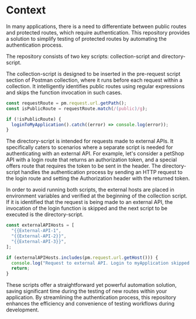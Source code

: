 # Context

In many applications, there is a need to differentiate between public routes and protected routes, which require authentication. This repository provides a solution to simplify testing of protected routes by automating the authentication process.

The repository consists of two key scripts: collection-script and directory-script.

The collection-script is designed to be inserted in the pre-request script section of Postman collection, where it runs before each request within a collection. It intelligently identifies public routes using regular expressions and skips the function invocation in such cases.

```js
const requestRoute = pm.request.url.getPath();
const isPublicRoute = requestRoute.match(/(public)/g);

if (!isPublicRoute) {
  loginToMyApplication().catch((error) => console.log(error));
}
```

The directory-script is intended for requests made to external APIs. It specifically caters to scenarios where a separate script is needed for authenticating with an external API. For example, let's consider a petShop API with a login route that returns an authorization token, and a special offers route that requires the token to be sent in the header. The directory-script handles the authentication process by sending an HTTP request to the login route and setting the Authorization header with the returned token.

In order to avoid running both scripts, the external hosts are placed in environment variables and verified at the beginning of the collection script. If it is identified that the request is being made to an external API, the invocation of the login function is skipped and the next script to be executed is the directory-script.

```js
const externalAPIHosts = [
  "{{External-API-1",
  "{{External-API-2}}",
  "{{External-API-3}}",
];

if (externalAPIHosts.includes(pm.request.url.getHost())) {
  console.log("Request to external API. Login to myApplication skipped...");
  return;
}
```

These scripts offer a straightforward yet powerful automation solution, saving significant time during the testing of new routes within your application. By streamlining the authentication process, this repository enhances the efficiency and convenience of testing workflows during development.
